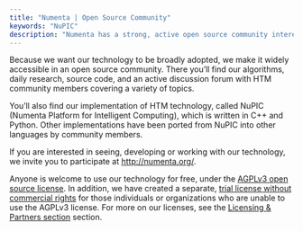 ```yaml
---
title: "Numenta | Open Source Community"
keywords: "NuPIC"
description: "Numenta has a strong, active open source community interested in building HTM systems. Here you'll find our algorithms, daily research code and an active discussion forum, as well as our implementation of HTM theory, called NuPIC (Numenta Platform for Intelligent Computing)."
---
```


[business]: /machine-intelligence-technology/licensing-and-partners/
[license]:  /assets/pdf/apps/licensing-guide.pdf
[trial]:    http://numenta.org/licenses/trial/

Because we want our technology to be broadly adopted, we make it widely
accessible in an open source community. There you’ll find our algorithms, daily
research, source code, and an active discussion forum with HTM community members
covering a variety of topics.

You’ll also find our implementation of HTM technology, called NuPIC (Numenta
Platform for Intelligent Computing), which is written in C++ and Python. Other
implementations have been ported from NuPIC into other languages by community
members.

If you are interested in seeing, developing or working with our technology, we
invite you to participate at http://numenta.org/.

Anyone is welcome to use our technology for free, under
the [AGPLv3 open source license][license]. In addition, we have created a
separate, [trial license without commercial rights][trial] for those individuals
or organizations who are unable to use the AGPLv3 license. For more on our
licenses, see the [Licensing & Partners section][business] section.
